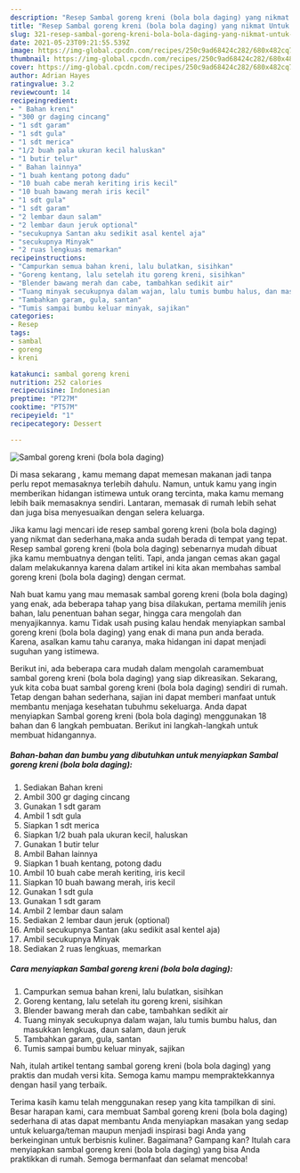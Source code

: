 ```yaml
---
description: "Resep Sambal goreng kreni (bola bola daging) yang nikmat Untuk Jualan"
title: "Resep Sambal goreng kreni (bola bola daging) yang nikmat Untuk Jualan"
slug: 321-resep-sambal-goreng-kreni-bola-bola-daging-yang-nikmat-untuk-jualan
date: 2021-05-23T09:21:55.539Z
image: https://img-global.cpcdn.com/recipes/250c9ad68424c282/680x482cq70/sambal-goreng-kreni-bola-bola-daging-foto-resep-utama.jpg
thumbnail: https://img-global.cpcdn.com/recipes/250c9ad68424c282/680x482cq70/sambal-goreng-kreni-bola-bola-daging-foto-resep-utama.jpg
cover: https://img-global.cpcdn.com/recipes/250c9ad68424c282/680x482cq70/sambal-goreng-kreni-bola-bola-daging-foto-resep-utama.jpg
author: Adrian Hayes
ratingvalue: 3.2
reviewcount: 14
recipeingredient:
- " Bahan kreni"
- "300 gr daging cincang"
- "1 sdt garam"
- "1 sdt gula"
- "1 sdt merica"
- "1/2 buah pala ukuran kecil haluskan"
- "1 butir telur"
- " Bahan lainnya"
- "1 buah kentang potong dadu"
- "10 buah cabe merah keriting iris kecil"
- "10 buah bawang merah iris kecil"
- "1 sdt gula"
- "1 sdt garam"
- "2 lembar daun salam"
- "2 lembar daun jeruk optional"
- "secukupnya Santan aku sedikit asal kentel aja"
- "secukupnya Minyak"
- "2 ruas lengkuas memarkan"
recipeinstructions:
- "Campurkan semua bahan kreni, lalu bulatkan, sisihkan"
- "Goreng kentang, lalu setelah itu goreng kreni, sisihkan"
- "Blender bawang merah dan cabe, tambahkan sedikit air"
- "Tuang minyak secukupnya dalam wajan, lalu tumis bumbu halus, dan masukkan lengkuas, daun salam, daun jeruk"
- "Tambahkan garam, gula, santan"
- "Tumis sampai bumbu keluar minyak, sajikan"
categories:
- Resep
tags:
- sambal
- goreng
- kreni

katakunci: sambal goreng kreni 
nutrition: 252 calories
recipecuisine: Indonesian
preptime: "PT27M"
cooktime: "PT57M"
recipeyield: "1"
recipecategory: Dessert

---
```



![Sambal goreng kreni (bola bola daging)](https://img-global.cpcdn.com/recipes/250c9ad68424c282/680x482cq70/sambal-goreng-kreni-bola-bola-daging-foto-resep-utama.jpg)

Di masa  sekarang , kamu memang dapat memesan makanan jadi tanpa perlu repot memasaknya terlebih dahulu. Namun, untuk kamu yang ingin memberikan hidangan istimewa untuk orang tercinta, maka kamu memang lebih baik memasaknya sendiri. Lantaran, memasak di rumah lebih sehat dan juga bisa menyesuaikan dengan selera keluarga.

Jika kamu lagi mencari ide resep sambal goreng kreni (bola bola daging) yang nikmat dan sederhana,maka anda sudah berada di tempat yang tepat. Resep sambal goreng kreni (bola bola daging)  sebenarnya mudah dibuat jika kamu membuatnya dengan teliti. Tapi, anda jangan cemas akan gagal dalam melakukannya 
karena dalam artikel ini kita akan membahas sambal goreng kreni (bola bola daging) dengan cermat.  



Nah buat kamu yang mau memasak sambal goreng kreni (bola bola daging) yang enak, ada beberapa tahap yang bisa dilakukan, pertama memilih jenis bahan, lalu penentuan bahan segar, hingga cara mengolah dan menyajikannya. kamu Tidak usah pusing kalau hendak menyiapkan sambal goreng kreni (bola bola daging) yang enak di mana pun anda berada. Karena, asalkan kamu  tahu caranya, maka hidangan ini dapat menjadi suguhan yang istimewa.

Berikut ini, ada beberapa cara mudah dalam mengolah caramembuat sambal goreng kreni (bola bola daging) yang siap dikreasikan. Sekarang, yuk kita coba buat sambal goreng kreni (bola bola daging) sendiri di rumah. Tetap dengan bahan sederhana, sajian ini dapat memberi manfaat untuk membantu menjaga kesehatan tubuhmu sekeluarga. Anda dapat menyiapkan Sambal goreng kreni (bola bola daging) menggunakan 18 bahan dan 6 langkah pembuatan. Berikut ini langkah-langkah untuk membuat hidangannya.

<!--inarticleads1-->

##### Bahan-bahan dan bumbu yang dibutuhkan untuk menyiapkan Sambal goreng kreni (bola bola daging):

1. Sediakan  Bahan kreni
1. Ambil 300 gr daging cincang
1. Gunakan 1 sdt garam
1. Ambil 1 sdt gula
1. Siapkan 1 sdt merica
1. Siapkan 1/2 buah pala ukuran kecil, haluskan
1. Gunakan 1 butir telur
1. Ambil  Bahan lainnya
1. Siapkan 1 buah kentang, potong dadu
1. Ambil 10 buah cabe merah keriting, iris kecil
1. Siapkan 10 buah bawang merah, iris kecil
1. Gunakan 1 sdt gula
1. Gunakan 1 sdt garam
1. Ambil 2 lembar daun salam
1. Sediakan 2 lembar daun jeruk (optional)
1. Ambil secukupnya Santan (aku sedikit asal kentel aja)
1. Ambil secukupnya Minyak
1. Sediakan 2 ruas lengkuas, memarkan




<!--inarticleads2-->

##### Cara menyiapkan Sambal goreng kreni (bola bola daging):

1. Campurkan semua bahan kreni, lalu bulatkan, sisihkan
1. Goreng kentang, lalu setelah itu goreng kreni, sisihkan
1. Blender bawang merah dan cabe, tambahkan sedikit air
1. Tuang minyak secukupnya dalam wajan, lalu tumis bumbu halus, dan masukkan lengkuas, daun salam, daun jeruk
1. Tambahkan garam, gula, santan
1. Tumis sampai bumbu keluar minyak, sajikan




Nah, itulah artikel tentang  sambal goreng kreni (bola bola daging)  yang praktis dan mudah versi kita. Semoga kamu mampu mempraktekkannya dengan hasil yang terbaik. 

Terima kasih kamu telah menggunakan resep yang kita tampilkan di sini. Besar harapan kami, cara membuat  Sambal goreng kreni (bola bola daging) sederhana di atas dapat membantu Anda menyiapkan masakan yang sedap untuk keluarga/teman maupun menjadi inspirasi bagi Anda yang berkeinginan untuk berbisnis kuliner. Bagaimana? Gampang kan? Itulah cara menyiapkan sambal goreng kreni (bola bola daging) yang bisa Anda praktikkan di rumah. Semoga bermanfaat dan selamat mencoba!

